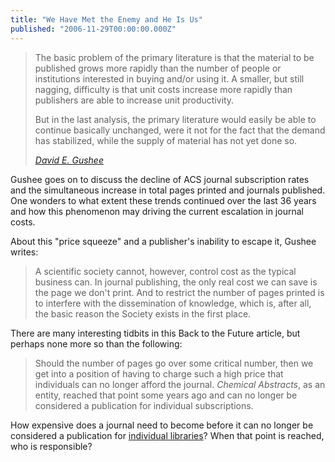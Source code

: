 ```yaml
---
title: "We Have Met the Enemy and He Is Us"
published: "2006-11-29T00:00:00.000Z"
---
```


> The basic problem of the primary literature is that the material to be published grows more rapidly than the number of people or institutions interested in buying and/or using it. A smaller, but still nagging, difficulty is that unit costs increase more rapidly than publishers are able to increase unit productivity.
>
> But in the last analysis, the primary literature would easily be able to continue basically unchanged, were it not for the fact that the demand has stabilized, while the supply of material has not yet done so.
>  
><cite>[David E. Gushee](http://dx.doi.org/10.1021/c160036a012)</cite>

Gushee goes on to discuss the decline of ACS journal subscription rates and the simultaneous increase in total pages printed and journals published. One wonders to what extent these trends continued over the last 36 years and how this phenomenon may driving the current escalation in journal costs.

About this "price squeeze" and a publisher's inability to escape it, Gushee writes:

> A scientific society cannot, however, control cost as the typical business can. In journal publishing, the only real cost we can save is the page we don't print. And to restrict the number of pages printed is to interfere with the dissemination of knowledge, which is, after all, the basic reason the Society exists in the first place.

There are many interesting tidbits in this Back to the Future article, but perhaps none more so than the following:

> Should the number of pages go over some critical number, then we get into a position of having to charge such a high price that individuals can no longer afford the journal. <em>Chemical Abstracts</em>, as an entity, reached that point some years ago and can no longer be considered a publication for individual subscriptions.

How expensive does a journal need to become before it can no longer be considered a publication for <a href="http://pubs.acs.org/cen/science/84/8447sci4.html">individual libraries</a>? When that point is reached, who is responsible?
